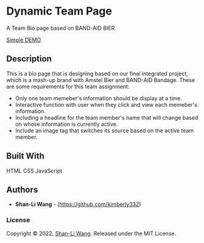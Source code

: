 # Dynamic Team Page

A Team Bio page based on BAND-AID BIER.

[Simple DEMO](https://kimberly332.github.io/dynamic_team_page/)

## Description

This is a bio page that is designing based on our final integrated project, which is a mash-up brand with Amstel Bier and BAND-AID Bandage.
These are some requirements for this team assignment:
* Only one team memeber's information should be display at a time.
* Interactive function with user when they click and view each memeber's information.
* Including a headline for the team member's name that will change based on whose information is currently active.
* Include an image tag that switches its source based on the active team member.

## Built With

HTML CSS JavaScript

## Authors

* **Shan-Li Wang** - (https://github.com/kimberly332)

### License

Copyright © 2022, [Shan-Li Wang](https://github.com/kimberly332).
Released under the MIT License.
